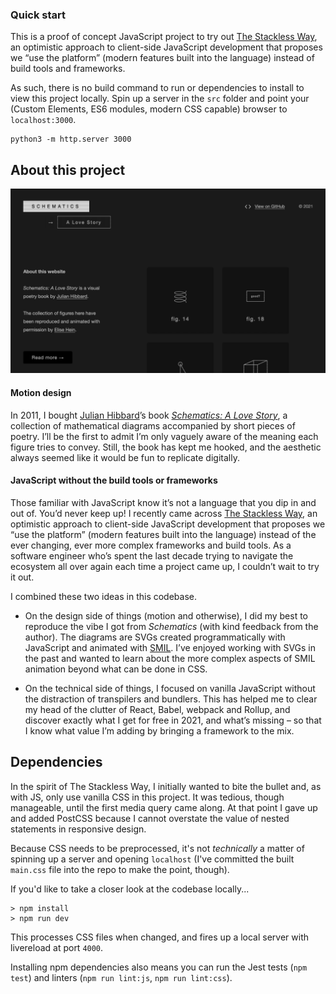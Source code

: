 ### Quick start

This is a proof of concept JavaScript project to try out [The Stackless Way](https://tutorials.yax.com/articles/build-websites-the-yax-way/quicktakes/what-is-the-yax-way.html), an optimistic approach to client-side JavaScript development that proposes we “use the platform” (modern features built into the language) instead of build tools and frameworks.

As such, there is no build command to run or dependencies to install to view this project locally. Spin up a server in the `src` folder and point your (Custom Elements, ES6 modules, modern CSS capable) browser to `localhost:3000`.

```
python3 -m http.server 3000
```

## About this project

![Screenshot of the website](/screenshot.png)

#### Motion design

In 2011, I bought [Julian Hibbard](http://julianhibbard.com/)’s book *[Schematics: A Love Story](http://julianhibbard.com/schematics.html)*, a collection of mathematical diagrams accompanied by short pieces of poetry. I’ll be the first to admit I’m only vaguely aware of the meaning each figure tries to convey. Still, the book has kept me hooked, and the aesthetic always seemed like it would be fun to replicate digitally.

#### JavaScript without the build tools or frameworks

Those familiar with JavaScript know it’s not a language that you dip in and out of. You’d never keep up! I recently came across [The Stackless Way](https://tutorials.yax.com/articles/build-websites-the-yax-way/quicktakes/what-is-the-yax-way.html), an optimistic approach to client-side JavaScript development that proposes we “use the platform” (modern features built into the language) instead of the ever changing, ever more complex frameworks and build tools. As a software engineer who’s spent the last decade trying to navigate the ecosystem all over again each time a project came up, I couldn’t wait to try it out.

I combined these two ideas in this codebase.

* On the design side of things (motion and otherwise), I did my best to reproduce the vibe I got from *Schematics* (with kind feedback from the author). The diagrams are SVGs created programmatically with JavaScript and animated with [SMIL](https://developer.mozilla.org/en-US/docs/Web/SVG/SVG_animation_with_SMIL). I’ve enjoyed working with SVGs in the past and wanted to learn about the more complex aspects of SMIL animation beyond what can be done in CSS.

* On the technical side of things, I focused on vanilla JavaScript without the distraction of transpilers and bundlers. This has helped me to clear my head of the clutter of React, Babel, webpack and Rollup, and discover exactly what I get for free in 2021, and what’s missing – so that I know what value I’m adding by bringing a framework to the mix.

## Dependencies

In the spirit of The Stackless Way, I initially wanted to bite the bullet and, as with JS, only use vanilla CSS in this project. It was tedious, though manageable, until the first media query came along. At that point I gave up and added PostCSS because I cannot overstate the value of nested statements in responsive design.

Because CSS needs to be preprocessed, it's not *technically* a matter of spinning up a server and opening `localhost` (I've committed the built `main.css` file into the repo to make the point, though).

If you'd like to take a closer look at the codebase locally...

```
> npm install
> npm run dev
```

This processes CSS files when changed, and fires up a local server with livereload at port `4000`.

Installing npm dependencies also means you can run the Jest tests (`npm test`) and linters (`npm run lint:js`, `npm run lint:css`).